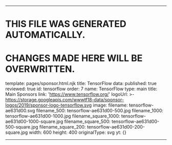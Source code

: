 ----

# THIS FILE WAS GENERATED AUTOMATICALLY.
# CHANGES MADE HERE WILL BE OVERWRITTEN.

template: pages/sponsor.html.njk
title: TensorFlow
data:
  published: true
  reviewed: true
  id: tensorflow
  order: 7
  name: TensorFlow
  type: main
  title: Main Sponsors
  link: 'https://www.tensorflow.org/'
  logoUrl: >-
    https://storage.googleapis.com/wwwtf18-data/sponsor-logos/2019/sponsor-logo-tensorflow.svg
  image:
    filename: tensorflow-ae631d00.svg
    filename_500: tensorflow-ae631d00-500.jpg
    filename_1000: tensorflow-ae631d00-1000.jpg
    filename_square_1000: tensorflow-ae631d00-1000-square.jpg
    filename_square_500: tensorflow-ae631d00-500-square.jpg
    filename_square_200: tensorflow-ae631d00-200-square.jpg
    width: 600
    height: 400
    originalType: svg
yt: {}

----

 
